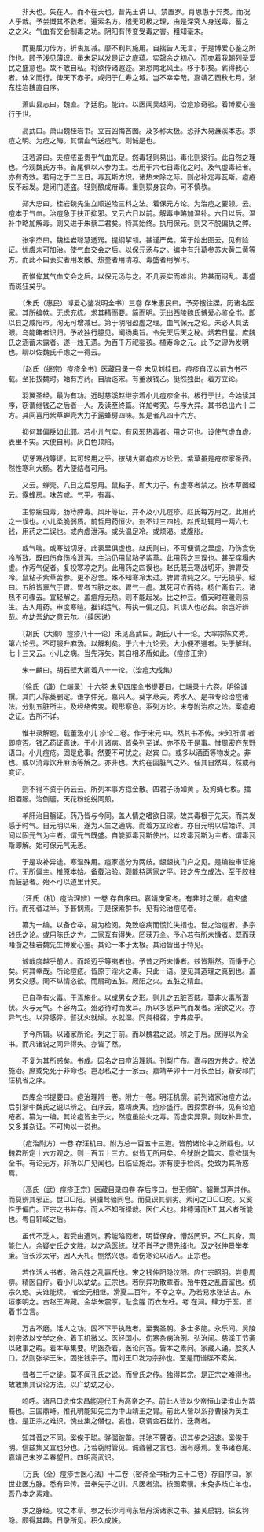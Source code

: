 <!-- { "loadSidebar": true } -->
　　非天也。失在人。而不在天也。昔先王讲 □。禁置罗。肖思患于异类。而况人乎哉。予尝慨其不救者。遍索名方。稽无可极之理，由是深究人身送毒。蓄之 之之义。气血有交会制毒之功。阴阳有传变受毒之害。粗知毫末。

　　而更屈力传方。折衷加减。靡不利其施用。自揣告人无言。于是博爱心鉴之所作也。顾予浅见薄识。虽未足以发是证之底蕴。实罄余之初心。而亦着我朝列圣爱民之盛意也。故不敢自私。将欲传诸遐迩。第恐南北风土。移于枳矣。蕲得我心者。体义而行。俾天下赤子。咸归于仁寿之域。岂不幸幸哉。嘉靖乙酉秋七月。浙东桂岩魏直自序。

　　萧山县志曰。魏直。字廷豹。能诗。以医闻吴越间。治痘疹奇验。着博爱心鉴行于世。

　　高武曰。萧山魏桂岩书。立吉凶悔吝图。及多称太极。恐非大易濂溪本志。求痘之明。为痘之晦。其谓血气送痘气。则诚是也。

　　汪若源曰。夫痘疮虽贵乎气血充足。然毒轻则易出。毒化则浆行。此自然之理也。今观魏氏方书。首尾俱以人参为主。若用于六七日毒化之时。及气虚毒轻者。亦有奇效。若用之于二三日。毒瓦斯方炽。诸热未除之际。则必补定毒瓦斯。痘疮反不起发。是闭门逐盗。轻则酿成疳毒。重则殒身丧命。可不慎欤。

　　郑大忠曰。桂岩魏先生立顺逆险三科之法。着保元方论。为治痘之要领。云。痘本于气血。治痘急于扶正抑邪。又云六日以前。解毒中略加温补。六日以后。温补中略加解毒。则又进于朱蔡二君矣。特其始终。执用保元。则又不脱偏执之弊。

　　张宇杰曰。魏桂岩聪慧透窍。提纲挈领。甚谨严矣。第于始出图云。见有险证。忧虞未可加治。使气血交会之后。以保元汤与之。编中有升葛参苏大黄二黄等方。而此不曰表实者用发散。热奎者用清凉。毒盛者用解泻。

　　而惟侔其气血交会之后。以保元汤与之。不几表实而难出。热甚而闷乱。毒盛而斑狂矣乎。

　　〔朱氏（惠民）博爱心鉴发明全书〕三卷 存朱惠民曰。予旁搜往牒。历诸名医家。其所编帙。无虑充栋。求其精而要。简而明。无出西陵魏氏博爱心鉴全书。即以县之咸阳市。洵无可增减已。第于阴阳盈虚之理。血气保元之论。未必人具法眼。乌能睹者识归。予故独行臆见。阐扬奥旨。令先天后天之秘。炳若日星。庶魏氏之涵蓄未露者。遂一烛无遗。为百千万祀婴孩。植寿命之元。此予之谬为发明也。聊以佐魏氏千虑之一得云。

　　〔赵氏（继宗）痘疹全书〕医藏目录一卷 未见刘桂曰。痘疹自汉以前方书不载。至拓拔魏时。始有方药。自唐迄宋。有董汲钱乙。挺然独出。着方立论。

　　羽翼圣经。最为有功。近时慈溪赵继宗着小儿痘疹全书。板行于世。今始读其序，窃谓继钱乙之后者一人。及读至终篇。详加考究。与序大异。其书总出六十二方。其间喜用紫草蝉壳大力子露蜂房四味。如是者凡四十六方。

　　抑何其偏戾如此耶。若小儿气实。有风邪热毒者。用之可也。设使气虚血虚。表里不实。大便自利。灰白色顶陷。

　　切牙寒战等证。其可轻用之乎。按胡大卿痘疹方论云。紫草虽是疮疹家圣药。然性寒利大肠。若大便结者可用。

　　又云。蝉壳。八日之后忌用。鼠粘子。即大力子。有虚寒者禁之。按本草图经云。露蜂房。味苦咸。气平。有毒。

　　主惊痫虫毒。肠痔肿毒。风牙等证，并不及小儿痘疹。赵氏每方用之。此用药之一误也。小儿柔脆弱质。前哲用药恒少。剂不过三四钱。赵氏动辄用一两六七钱，用药之二误也。或内虚泄泻。或头温足冷。或烦渴。或腹胀。

　　或气喘。或寒战切牙。此表里俱虚也。赵氏则曰。不可便谓之里虚。乃伤食伤冷所致。既曰伤食伤冷泄泻。主治仍用鼠粘子紫草。此用药之三误也。甚至痒塌内虚。作泻气促者。复投寒凉之剂。此用药之四误也。赵氏既云寒战切牙。脾胃受冷。鼠粘子紫草苦参。更不忍舍。殊不知寒冷太过。脾胃清纯之义。宁无损乎。经曰。五脏皆禀气于胃。胃者五脏之本。胃气一虚。其死可立而待。杨仁斋有云。诸热不可骤去。宜轻解之。盖痘疳无热。则不能起发。比之种豆。值天时暄暖则易生。古人用药。审度寒暄。推详运气。苟执一偏之见。其误人也必矣。余岂好辨哉。亦幼吾幼之意云尔。（续医说）

　　〔胡氏（大卿）痘疹八十一论〕未见高武曰。胡氏八十一论。大率宗陈文秀。第六论云。不可服升麻汤。以解利矣。于六十九论云。大小便不通者。失于解利。七十三又云。小儿之病。当先泻失。其自相矛盾如此。（痘疹正宗）

　　朱一麟曰。胡石壁大卿着八十一论。（治痘大成集）

　　〔徐氏（谦）仁端录〕十六卷 未见四库全书提要曰。仁端录十六卷。明徐谦撰。其门人陈葵删定。谦字仲光。嘉兴人。葵字荩夫。秀水人。是书专论治痘诸法。分别五脏所主。及经络传变。观形察色。系列方论。末卷附治疹之法。案痘疮之证。古所不详。

　　惟书录解题。载董汲小儿 疹论二卷。作于宋元 中。然其书不传。未知所谓 者即痘否。钱乙药证真诀。于小儿诸病。皆条列至详。亦不及于是事。惟周密齐东野语曰。小儿痘疮。固是危事。然要不可扰之。赵宾 曰。或多以酒面等物发之。非也。或以消毒饮升麻汤等解之。亦非也。大约在固脏气之外。任其自然耳。然或有变证。

　　则不得不资于药云云。所列本事方捻金散。四君子汤如黄 。及狗蝇七枚。擂细酒服。治倒靥。天花粉蛇蜕同煎。

　　羊肝治目翳证。药乃皆与今同。盖人情之嗜欲日深。故其毒根于先天。而其发感于时气。自元明以来，遂为人生之通病。而着方立论者。亦自元明以后始详。其间以固元气为主者。谓元气既盛。自能驱毒瓦斯使出。以攻毒瓦斯为主者。谓毒瓦斯即解。始可保元气无恙。

　　于是攻补异途。寒温殊用。痘家遂分为两歧。龈龈执门户之见。是编独审证施疗。无所偏主。推原本始。备载治验。颇能持两家之平。较之先立成法。至于胶柱而鼓瑟者。殆不可以道里计矣。

　　〔汪氏（机）痘治理辨〕一卷 存自序曰。嘉靖庚寅冬。有非时之暖。痘灾盛行。而死者过半。予甚悯焉。于是探索群书。见有论治痘疮者。

　　纂为一编。以备仓卒。易为检阅。免致临病而慌忙失措也。世之治痘者。多宗钱氏之论。或用陈氏之方。二家互有得失。罔获万全。予心若有所未慊者。既而获睹浙之桂岩魏先生博爱心鉴。其论一本于太极。其治皆出于特见。

　　诚哉度越乎前人。而超迈乎等夷者也。予昔之所未慊者。兹皆豁然。而慊于心矣。何其幸哉。所论痘疮。皆原于淫火之毒。只此一语。便见其造理之真到也。盖男女交感。罔不纵情恣欲。而扇动五脏。厥阳之火。五脏之精血。

　　已自孕有火毒。于焉施化。以成男女之形。则儿之五脏百骸。莫非火毒所潜伏。火与元气。不容两立。殆必待时而发耳。所以多感异气而发者。淫欲之火。亦异气也。以异感异。譬犹火就燥。水就湿。同类相召。宁弗应乎。

　　予今所辑。以诸家所论。列之于前。而以魏君之说。辨之于后。庶得以为全书。而凡诸说之同异得失。亦皆了然。

　　不复为其所惑矣。书成。因名之曰痘治理辨。刊梨广布。嘉与四方共之。按法施治。庶或免死于非命也。岂忍私之于一家云。嘉靖辛卯十一月长至日。新安祁门汪机省之序。

　　四库全书提要曰。痘治理辨一卷。附方一卷。明汪机撰。前列诸家治痘方法。后引浙中魏氏之说以辨之。自序云。嘉靖庚寅。痘疹盛行。因探索群书。见有论痘疮者。纂为一编。其论痘皆主于火。然痘虽胎火之毒。而虚实异禀。则攻补异宜。又多兼杂证。不可拘以一说也。

　　〔痘治附方〕一卷 存汪机曰。附方总一百五十三道。皆前诸论中之所载也。以魏君所定十六方观之。则一百五十三方。似皆无所用矣。今犹附之篇末。意欲辑为全书。有论无方。非所以广见闻也。且临证施治。亦有便于检阅。免致为其所惑焉。

　　〔高氏（武）痘疹正宗〕医藏目录四卷 存后序曰。世无师旷。韶舞郑声并作。而莫辨其邪正。世□□阳。骐骥驽骀同皂。而莫识其驯劣。素问之□□□矣。又奚性于偏门。正宗之书并存。而人不知所择哉。医仁术也。非德薄而KT 其术者所能也。粤自轩岐之后。

　　虽代不乏人。若受由遭刺。矜能陷戮者。明哲保身。懵然罔识。不仁其身。焉能仁人。余疑史氏之文胜。以之承医统。犹不肖子之缵先绪也。汉之张仲景举孝廉。官长沙太守。因人夭札。恻然兴思。着伤寒论以活人。正宗也。

　　若作活人书者。殆吕姓之乱嬴氏也。宋之钱仲阳隐汶阳。应仁宗昭明。尝患周痹。精医自疗。着小儿以幼幼。正宗也。若制异功散辈者。殆牛姓之乱晋室也。统宗久绝。夫谁能续。 者金元相继。滑夏二百年。不幸之幸。乃若易水张洁古。东垣李明之。古赵王海藏。金华朱震亨。耻食腥 而衣左衽。考 在涧。肆力于医。皆着书立言。

　　万古不磨。活人之功。固不下于执政者。至我圣朝。多士多能。永乐间。吴陵刘宗浓以文学之余。着玉机微义。医经国小。伤寒杂病治例。弘治间。慈溪王节斋以政事之暇。着本草集要。明医杂着。医论问答。皆本之素问。家藏人诵。脍炙人口。然则张李王朱。固张钱宗子。而刘王□发为宗孙也。至是而谱牒不紊矣。

　　昔者三千之徒。莫不闻孔氏之说。而曾氏之传。独得其宗。是正宗之难得也。故敢集其议论方法。以广幼幼之心。

　　呜呼。诸吕□诜惟宋昌能迎代王为高帝之子。前此人皆以少帝恒山梁淮山为苗裔也。三国鼎峙。惟孔明能知先主为中山靖王之胄。前此人皆以系孙曹操为英主也。是正宗之难识。愧兹集之僭也。妄也。窃谓金石丝竹。迭奏者。

　　知其音之不同。奚俟于聪。骅骝跛鳖。并驰不瞽者。识其步之迟速。奚俟于明。信兹集又宜也分也。乃若窃附管见。诚聋瞽之言也。因有感焉。复书诸卷尾。嘉靖己未岁孟春望日。四明高武识。

　　〔万氏（全）痘疹世医心法〕十二卷（密斋全书析为三十二卷）存自序曰。家世业医方脉。悉有异传。吾奉先子之训。凡医者流。按图索骥。未免多歧亡羊也。吾乃本之素难。

　　求之脉经。攻之本草。参之长沙河间东垣丹溪诸家之书。抽关启钥。探玄钩隐。颇得其趣。日录所见。积久成帙。

